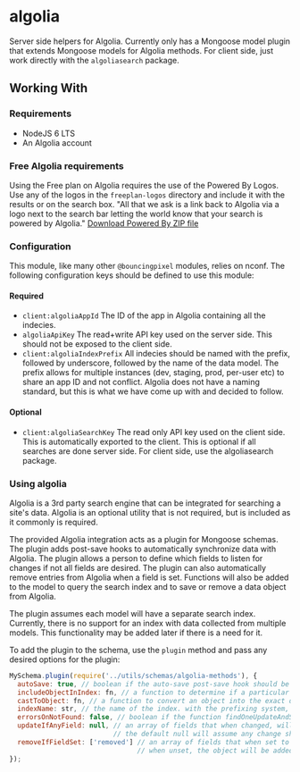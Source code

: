 # algolia

Server side helpers for Algolia.
Currently only has a Mongoose model plugin that extends Mongoose models for Algolia methods.
For client side, just work directly with the `algoliasearch` package.

## Working With

### Requirements

- NodeJS 6 LTS
- An Algolia account

### Free Algolia requirements

Using the Free plan on Algolia requires the use of the Powered By Logos.
Use any of the logos in the `freeplan-logos` directory and include it with the results or on the search box.
"All that we ask is a link back to Algolia via a logo next to the search bar letting the world know that your search is powered by Algolia."
[Download Powered By ZIP file](https://www.algolia.com/powered-by-algolia.zip)

### Configuration

This module, like many other `@bouncingpixel` modules, relies on nconf.
The following configuration keys should be defined to use this module:

#### Required
- `client:algoliaAppId`
  The ID of the app in Algolia containing all the indecies.
- `algoliaApiKey`
  The read+write API key used on the server side. This should not be exposed to the client side.
- `client:algoliaIndexPrefix`
  All indecies should be named with the prefix, followed by underscore, followed by the name of the data model.
  The prefix allows for multiple instances (dev, staging, prod, per-user etc) to share an app ID and not conflict.
  Algolia does not have a naming standard, but this is what we have come up with and decided to follow.

#### Optional
- `client:algoliaSearchKey`
  The read only API key used on the client side. This is automatically exported to the client.
  This is optional if all searches are done server side. For client side, use the algoliasearch package.

### Using algolia

Algolia is a 3rd party search engine that can be integrated for searching a site's data.
Algolia is an optional utility that is not required, but is included as it commonly is required.

The provided Algolia integration acts as a plugin for Mongoose schemas. The plugin adds post-save hooks to automatically
synchronize data with Algolia. The plugin allows a person to define which fields to listen for changes if not all fields are desired.
The plugin can also automatically remove entries from Algolia when a field is set.
Functions will also be added to the model to query the search index and to save or remove a data object from Algolia.

The plugin assumes each model will have a separate search index. Currently, there is no support for an index with data
collected from multiple models. This functionality may be added later if there is a need for it.

To add the plugin to the schema, use the `plugin` method and pass any desired options for the plugin:

```js
MySchema.plugin(require('../utils/schemas/algolia-methods'), {
  autoSave: true, // boolean if the auto-save post-save hook should be enabled
  includeObjectInIndex: fn, // a function to determine if a particular object should be included in Algolia
  castToObject: fn, // a function to convert an object into the exact data format to be stored in Algolia
  indexName: str, // the name of the index. with the prefixing system, this is just the 2nd half of the Algolia index name
  errorsOnNotFound: false, // boolean if the function findOneUpdateAndSync does not find an object to update
  updateIfAnyField: null, // an array of fields that when changed, will cause an automatic sync to Algolia
                          // the default null will assume any change should be sync'd to Algolia
  removeIfFieldSet: ['removed'] // an array of fields that when set to a truthy value will remove the object from Algolia
                                // when unset, the object will be added to Algolia
});
```
